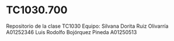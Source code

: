 # TC1030.700
Repositorio de la clase TC1030
Equipo:
Silvana Dorita Ruiz Olivarría A01252346
Luis Rodolfo Bojórquez Pineda A01250513
